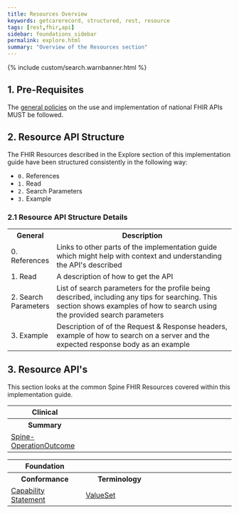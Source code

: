 ```yaml
---
title: Resources Overview
keywords: getcarerecord, structured, rest, resource
tags: [rest,fhir,api]
sidebar: foundations_sidebar
permalink: explore.html
summary: "Overview of the Resources section"
---
```


{% include custom/search.warnbanner.html %}

## 1. Pre-Requisites ##

The [general policies](https://developer.nhs.uk/apis/fhir-policy) on the use and implementation of national FHIR APIs MUST be followed.

## 2. Resource API Structure ##

The FHIR Resources described in the Explore section of this implementation guide have been structured consistently in the following way:
- `0.` References
- `1.` Read
- `2.` Search Parameters
- `3.` Example

### 2.1 Resource API Structure Details ###

<table style="min-width:100%;width:100%">
<tr id="clinical">
<th style="width:20%;">General</th>
<th style="width:80%;">Description </th>
</tr>
<tr>
<td>0. References</td>
<td>Links to other parts of the implementation guide which might help with context and understanding the API's described</td>
</tr>
<tr>
<td>1. Read</td>
<td>A description of how to get the API</td>
</tr>
<tr>
<td>2. Search Parameters</td>
<td>List of search parameters for the profile being described, including any tips for searching. This section shows examples of how to search using the provided search parameters</td>
</tr>
<tr>
<td>3. Example</td>
<td>Description of of the Request & Response headers, example of how to search on a server and the expected response body as an example</td>
</tr>
</table>

## 3. Resource API's ##

This section looks at the common Spine FHIR Resources covered within this implementation guide.

<table style="min-width:100%;width:100%">
<tr id="clinical">
<th style="width:33%;">Clinical</th>
<th style="width:33%;">&nbsp;</th>
<th style="width:33%;">&nbsp;</th>
</tr>
<tr id="clinicald">
<th>Summary</th>
<th style="width:33%;">&nbsp;</th>
<th style="width:33%;">&nbsp;</th>
</tr>
<tr>
<td><a href="api_spine-operationoutcome.html">Spine-OperationOutcome</a></td>
<td>&nbsp;</td>
<td>&nbsp;</td>
</tr>
</table> 

<table style="min-width:100%;width:100%">
<tr id="conformance">
<th style="width:33%;">Foundation</th>
<th style="width:33%;"></th>
<th style="width:33%;"></th>
</tr>
<tr id="conformanced">
<th>Conformance</th>
<th>Terminology</th>
<th>&nbsp;</th>
</tr>
<tr>
<td><a href="api_foundation_capabilitystatement.html">Capability Statement</a></td>
<td><a href="api_foundation_valueset.html">ValueSet</a></td>
<td>&nbsp;</td>
</tr>
</table>
